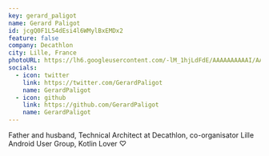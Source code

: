 ```yaml
---
key: gerard_paligot
name: Gerard Paligot
id: jcgQ0F1L54dEsi4l6WMylBxEMDx2
feature: false
company: Decathlon
city: Lille, France
photoURL: https://lh6.googleusercontent.com/-lM_1hjLdFdE/AAAAAAAAAAI/AAAAAAAABSc/wj6XqgbL-r4/photo.jpg
socials:
  - icon: twitter
    link: https://twitter.com/GerardPaligot
    name: GerardPaligot
  - icon: github
    link: https://github.com/GerardPaligot
    name: GerardPaligot
---
```

Father and husband, Technical Architect at Decathlon, co-organisator Lille Android User Group, Kotlin Lover ♡
